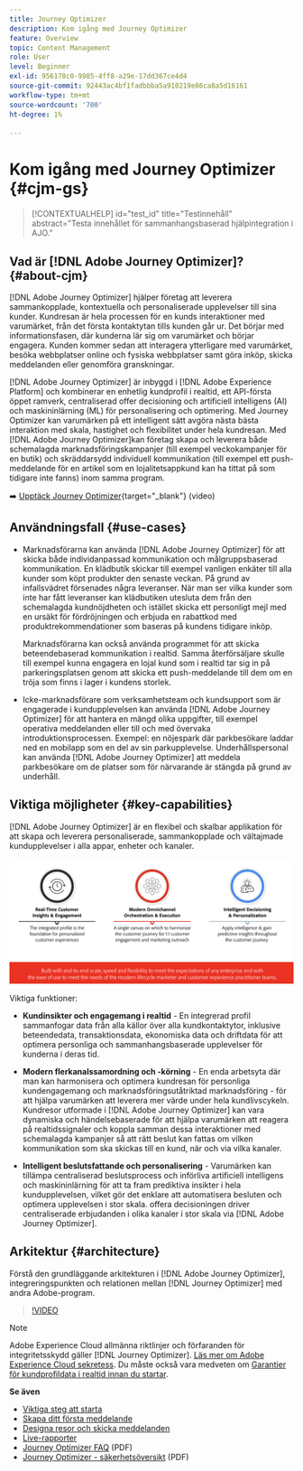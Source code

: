 ```yaml
---
title: Journey Optimizer
description: Kom igång med Journey Optimizer
feature: Overview
topic: Content Management
role: User
level: Beginner
exl-id: 956178c0-9985-4ff8-a29e-17dd367ce4d4
source-git-commit: 92443ac4bf1fadbbba5a910219e86ca8a5d16161
workflow-type: tm+mt
source-wordcount: '700'
ht-degree: 1%

---
```


# Kom igång med Journey Optimizer {#cjm-gs}

>[!CONTEXTUALHELP]
>id="test_id"
>title="Testinnehåll"
>abstract="Testa innehållet för sammanhangsbaserad hjälpintegration i AJO."

## Vad är [!DNL Adobe Journey Optimizer]?{#about-cjm}

[!DNL Adobe Journey Optimizer] hjälper företag att leverera sammankopplade, kontextuella och personaliserade upplevelser till sina kunder. Kundresan är hela processen för en kunds interaktioner med varumärket, från det första kontaktytan tills kunden går ur. Det börjar med informationsfasen, där kunderna lär sig om varumärket och börjar engagera. Kunden kommer sedan att interagera ytterligare med varumärket, besöka webbplatser online och fysiska webbplatser samt göra inköp, skicka meddelanden eller genomföra granskningar.

[!DNL Adobe Journey Optimizer] är inbyggd i [!DNL Adobe Experience Platform] och kombinerar en enhetlig kundprofil i realtid, ett API-första öppet ramverk, centraliserad offer decisioning och artificiell intelligens (AI) och maskininlärning (ML) för personalisering och optimering. Med Journey Optimizer kan varumärken på ett intelligent sätt avgöra nästa bästa interaktion med skala, hastighet och flexibilitet under hela kundresan. Med [!DNL Adobe Journey Optimizer]kan företag skapa och leverera både schemalagda marknadsföringskampanjer (till exempel veckokampanjer för en butik) och skräddarsydd individuell kommunikation (till exempel ett push-meddelande för en artikel som en lojalitetsappkund kan ha tittat på som tidigare inte fanns) inom samma program.

➡️ [Upptäck Journey Optimizer](https://experienceleague.adobe.com/docs/journey-optimizer-learn/tutorials/introduction-to-journey-optimizer/introduction.html){target=&quot;_blank&quot;} (video)


## Användningsfall {#use-cases}

* Marknadsförarna kan använda [!DNL Adobe Journey Optimizer] för att skicka både individanpassad kommunikation och målgruppsbaserad kommunikation. En klädbutik skickar till exempel vanligen enkäter till alla kunder som köpt produkter den senaste veckan. På grund av infallsvädret försenades några leveranser. När man ser vilka kunder som inte har fått leveranser kan klädbutiken utesluta dem från den schemalagda kundnöjdheten och istället skicka ett personligt mejl med en ursäkt för fördröjningen och erbjuda en rabattkod med produktrekommendationer som baseras på kundens tidigare inköp.

   Marknadsförarna kan också använda programmet för att skicka beteendebaserad kommunikation i realtid. Samma återförsäljare skulle till exempel kunna engagera en lojal kund som i realtid tar sig in på parkeringsplatsen genom att skicka ett push-meddelande till dem om en tröja som finns i lager i kundens storlek.

* Icke-marknadsförare som verksamhetsteam och kundsupport som är engagerade i kundupplevelsen kan använda [!DNL Adobe Journey Optimizer] för att hantera en mängd olika uppgifter, till exempel operativa meddelanden eller till och med övervaka introduktionsprocessen. Exempel: en nöjespark där parkbesökare laddar ned en mobilapp som en del av sin parkupplevelse. Underhållspersonal kan använda [!DNL Adobe Journey Optimizer] att meddela parkbesökare om de platser som för närvarande är stängda på grund av underhåll.

## Viktiga möjligheter {#key-capabilities}

[!DNL Adobe Journey Optimizer] är en flexibel och skalbar applikation för att skapa och leverera personaliserade, sammankopplade och vältajmade kundupplevelser i alla appar, enheter och kanaler.

![](../assets/ajo-capabilities.png)

Viktiga funktioner:

* **Kundinsikter och engagemang i realtid** - En integrerad profil sammanfogar data från alla källor över alla kundkontaktytor, inklusive beteendedata, transaktionsdata, ekonomiska data och driftdata för att optimera personliga och sammanhangsbaserade upplevelser för kunderna i deras tid.

* **Modern flerkanalssamordning och -körning** - En enda arbetsyta där man kan harmonisera och optimera kundresan för personliga kundengagemang och marknadsföringsutåtriktad marknadsföring - för att hjälpa varumärken att leverera mer värde under hela kundlivscykeln. Kundresor utformade i [!DNL Adobe Journey Optimizer] kan vara dynamiska och händelsebaserade för att hjälpa varumärken att reagera på realtidssignaler och koppla samman dessa interaktioner med schemalagda kampanjer så att rätt beslut kan fattas om vilken kommunikation som ska skickas till en kund, när och via vilka kanaler.

* **Intelligent beslutsfattande och personalisering** - Varumärken kan tillämpa centraliserad beslutsprocess och införliva artificiell intelligens och maskininlärning för att ta fram prediktiva insikter i hela kundupplevelsen, vilket gör det enklare att automatisera besluten och optimera upplevelsen i stor skala. offera decisioningen driver centraliserade erbjudanden i olika kanaler i stor skala via [!DNL Adobe Journey Optimizer].

## Arkitektur {#architecture}

Förstå den grundläggande arkitekturen i [!DNL Adobe Journey Optimizer], integreringspunkten och relationen mellan [!DNL Journey Optimizer] med andra Adobe-program.

>[!VIDEO](https://video.tv.adobe.com/v/334205?quality=12)


>[!NOTE]
>
> Adobe Experience Cloud allmänna riktlinjer och förfaranden för integritetsskydd gäller [!DNL Journey Optimizer]. [Läs mer om Adobe Experience Cloud sekretess](https://www.adobe.com/privacy/experience-cloud.html).
> Du måste också vara medveten om [Garantier för kundprofildata i realtid innan du startar](https://experienceleague.adobe.com/docs/experience-platform/profile/guardrails.html).


**Se även**

* [Viktiga steg att starta](quick-start.md)
* [Skapa ditt första meddelande](../messages/get-started-content.md)
* [Designa resor och skicka meddelanden](../building-journeys/journey-gs.md)
* [Live-rapporter](../reports/live-report.md)
* [Journey Optimizer FAQ](../assets/do-not-localize/AJO-FAQ.pdf) (PDF)
* [Journey Optimizer - säkerhetsöversikt](https://www.adobe.com/content/dam/cc/en/security/pdfs/AJO_SecurityOverview.pdf) (PDF)
